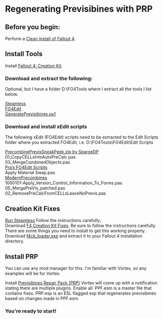 # Regenerating Previsibines with PRP

## Before you begin:

Perform a [Clean install of Fallout 4](https://github.com/Aurelianis/PRPPatchingScript/blob/main/MANUAL-FO4CleanInstall.md).

## Install Tools

Install [Fallout 4: Creation Kit](https://github.com/Aurelianis/PRPPatchingScript/blob/main/MANUAL-InstallCreationKit.md).

### Download and extract the following:

Optional, but I have a folder D:\FO4Tools where I extract all the tools I list below.

[Steamless](https://github.com/atom0s/Steamless/releases/tag/v3.1.0.0)<br>
[FO4Edit](https://www.nexusmods.com/fallout4/mods/2737)<br>
[GeneratePrevisibines.ps1](https://github.com/Aurelianis/PRPPatchingScript/blob/main/GeneratePrevisibines.ps1)

### Download and install xEdit scripts

The following xEdit (FO4Edit) scripts need to be extracted to the Edit Scripts folder where you extracted FO4Edit, i.e. D:\FO4Tools\FO4Edit\Edit Scripts

[PrecombinePrevisSneakPeek.zip by SeargeDP](https://forums.nexusmods.com/index.php?/topic/5522717-fallout-4-optimization-and-performance-systems-explained/page-52#entry100828598)<br>
01_CopyCELLsIntoAutoPreCalc.pas<br>
03_MergeCombinedObjects.pas<br>
[Pra’s FO4Edit Scripts](https://www.nexusmods.com/fallout4/mods/28898)<br>
Apply Material Swap.pas<br>
[ModernPrecombines](https://github.com/Diskmaster/ModernPrecombines/tree/main/scripts)<br>
1000101-Apply_Version_Control_Information_To_Forms.pas<br>
05_MergePreVis_patched.pas<br>
02_RemovePreCalcFromCELLsLeaveNoPrevis.pas<br>

## Creation Kit Fixes

[Run Steamless](https://github.com/Aurelianis/PRPPatchingScript/blob/main/MANUAL-RunSteamless.md) Follow the instructions carefully.<br>
Download [F4 Creation Kit Fixes](https://www.nexusmods.com/fallout4/mods/51165). Be sure to follow the instructions carefully. There are some things you need to install to get this working properly.<br>
Download [f4ck_loader.exe](https://github.com/Perchik71/Fallout4Test/releases/download/1.6/f4ck_loader.7z) and extract it to your Fallout 4 installation directory.

## Install PRP

You can use any mod manager for this. I'm familiar with Vortex, so any examples will be for Vortex.

Install [Previsibines Repair Pack (PRP)](https://www.nexusmods.com/fallout4/mods/46403) Vortex will come up with a notification stating there are multiple plugins. Enable all. PPF.esm is a master file that contains fixes. PRP.esp is an ESL flagged esp that regenerates previsibines based on changes made in PPF.esm.<br> 


### You're ready to start!
